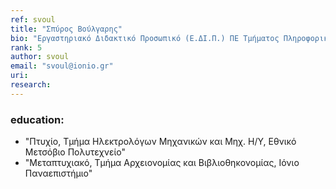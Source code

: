 ```yaml
---
ref: svoul
title: "Σπύρος Βούλγαρης"
bio: "Εργαστηριακό Διδακτικό Προσωπικό (Ε.ΔΙ.Π.) ΠΕ Τμήματος Πληροφορικής"
rank: 5
author: svoul
email: "svoul@ionio.gr"
uri:
research:
---
```


### education:
  - "Πτυχίο, Τμήμα Ηλεκτρολόγων Μηχανικών και Μηχ. Η/Υ, Εθνικό Μετσόβιο Πολυτεχνείο"
  - "Μεταπτυχιακό, Τμήμα Αρχειονομίας και Βιβλιοθηκονομίας, Ιόνιο Παναεπιστήμιο"
